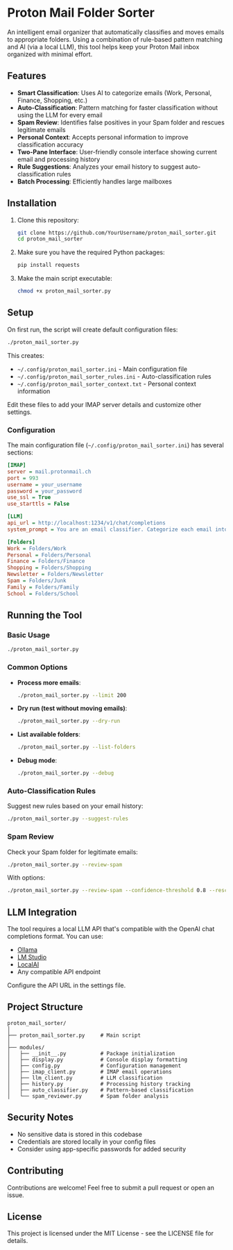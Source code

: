 # Proton Mail Folder Sorter

An intelligent email organizer that automatically classifies and moves emails to appropriate folders. Using a combination of rule-based pattern matching and AI (via a local LLM), this tool helps keep your Proton Mail inbox organized with minimal effort.

## Features

- **Smart Classification**: Uses AI to categorize emails (Work, Personal, Finance, Shopping, etc.)
- **Auto-Classification**: Pattern matching for faster classification without using the LLM for every email
- **Spam Review**: Identifies false positives in your Spam folder and rescues legitimate emails
- **Personal Context**: Accepts personal information to improve classification accuracy
- **Two-Pane Interface**: User-friendly console interface showing current email and processing history
- **Rule Suggestions**: Analyzes your email history to suggest auto-classification rules
- **Batch Processing**: Efficiently handles large mailboxes

## Installation

1. Clone this repository:
   ```bash
   git clone https://github.com/YourUsername/proton_mail_sorter.git
   cd proton_mail_sorter
   ```

2. Make sure you have the required Python packages:
   ```bash
   pip install requests
   ```

3. Make the main script executable:
   ```bash
   chmod +x proton_mail_sorter.py
   ```

## Setup

On first run, the script will create default configuration files:

```bash
./proton_mail_sorter.py
```

This creates:
- `~/.config/proton_mail_sorter.ini` - Main configuration file
- `~/.config/proton_mail_sorter_rules.ini` - Auto-classification rules
- `~/.config/proton_mail_sorter_context.txt` - Personal context information

Edit these files to add your IMAP server details and customize other settings.

### Configuration

The main configuration file (`~/.config/proton_mail_sorter.ini`) has several sections:

```ini
[IMAP]
server = mail.protonmail.ch 
port = 993
username = your_username
password = your_password
use_ssl = True
use_starttls = False

[LLM]
api_url = http://localhost:1234/v1/chat/completions
system_prompt = You are an email classifier. Categorize each email into one of these categories: Work, Personal, Finance, Shopping, Newsletter, Spam, Family, School.

[Folders]
Work = Folders/Work
Personal = Folders/Personal
Finance = Folders/Finance
Shopping = Folders/Shopping
Newsletter = Folders/Newsletter
Spam = Folders/Junk
Family = Folders/Family
School = Folders/School
```

## Running the Tool

### Basic Usage

```bash
./proton_mail_sorter.py
```

### Common Options

- **Process more emails**:
  ```bash
  ./proton_mail_sorter.py --limit 200
  ```

- **Dry run (test without moving emails)**:
  ```bash
  ./proton_mail_sorter.py --dry-run
  ```

- **List available folders**:
  ```bash
  ./proton_mail_sorter.py --list-folders
  ```

- **Debug mode**:
  ```bash
  ./proton_mail_sorter.py --debug
  ```

### Auto-Classification Rules

Suggest new rules based on your email history:
```bash
./proton_mail_sorter.py --suggest-rules
```

### Spam Review

Check your Spam folder for legitimate emails:
```bash
./proton_mail_sorter.py --review-spam
```

With options:
```bash
./proton_mail_sorter.py --review-spam --confidence-threshold 0.8 --rescue-folder "INBOX"
```

## LLM Integration

The tool requires a local LLM API that's compatible with the OpenAI chat completions format. You can use:

- [Ollama](https://ollama.ai/)
- [LM Studio](https://lmstudio.ai/)
- [LocalAI](https://localai.io/)
- Any compatible API endpoint

Configure the API URL in the settings file.

## Project Structure

```
proton_mail_sorter/
│
├── proton_mail_sorter.py     # Main script
│
├── modules/
│   ├── __init__.py           # Package initialization
│   ├── display.py            # Console display formatting
│   ├── config.py             # Configuration management
│   ├── imap_client.py        # IMAP email operations
│   ├── llm_client.py         # LLM classification
│   ├── history.py            # Processing history tracking
│   ├── auto_classifier.py    # Pattern-based classification
│   └── spam_reviewer.py      # Spam folder analysis
```

## Security Notes

- No sensitive data is stored in this codebase
- Credentials are stored locally in your config files
- Consider using app-specific passwords for added security

## Contributing

Contributions are welcome! Feel free to submit a pull request or open an issue.

## License

This project is licensed under the MIT License - see the LICENSE file for details.
